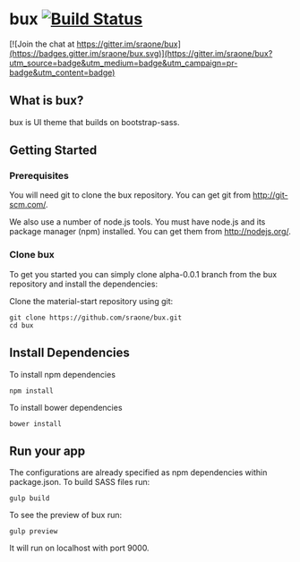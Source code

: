 # bux [![Build Status](https://travis-ci.org/sraone/bux.svg?branch=alpha-0.0.1)](https://travis-ci.org/sraone/bux)

[![Join the chat at https://gitter.im/sraone/bux](https://badges.gitter.im/sraone/bux.svg)](https://gitter.im/sraone/bux?utm_source=badge&utm_medium=badge&utm_campaign=pr-badge&utm_content=badge)

## What is bux?
bux is UI theme that builds on bootstrap-sass.

## Getting Started

### Prerequisites
You will need git to clone the bux repository. You can get git from http://git-scm.com/.

We also use a number of node.js tools. You must have node.js and its package manager (npm) installed. You can get them from http://nodejs.org/.

### Clone bux
To get you started you can simply clone alpha-0.0.1 branch from the bux repository and install the dependencies:

Clone the material-start repository using git:

    git clone https://github.com/sraone/bux.git
    cd bux

## Install Dependencies

To install npm dependencies

    npm install

To install bower dependencies 

    bower install

## Run your app
The configurations are already specified as npm dependencies within package.json. To build SASS files run:

    gulp build

To see the preview of bux run:

    gulp preview

It will run on localhost with port 9000.


